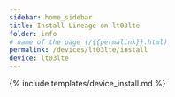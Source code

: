```yaml
---
sidebar: home_sidebar
title: Install Lineage on lt03lte
folder: info
# name of the page (/{{permalink}}.html)
permalink: /devices/lt03lte/install
device: lt03lte
---
```

{% include templates/device_install.md %}
